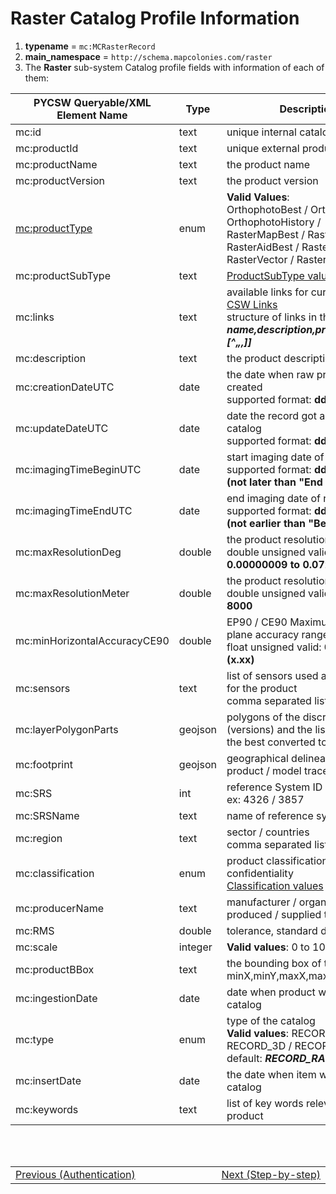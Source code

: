 # Raster Catalog Profile Information

1. **typename** = `mc:MCRasterRecord`
2. **main_namespace** = `http://schema.mapcolonies.com/raster`
3. The **Raster** sub-system Catalog profile fields with information of each of them:

| **PYCSW Queryable/XML <br/> Element Name** | **Type** | **Description** |
| ----------- | ----------- | ----------- |
| mc:id | text | unique internal catalog item id |
| mc:productId | text | unique external product id |
| mc:productName | text | the product name |
| mc:productVersion | text | the product version |
| [mc:productType](#productType) | enum  | **Valid Values**: <br/> OrthophotoBest / Orthophoto / OrthophotoHistory / RasterMapBest / RasterMap / RasterAidBest / RasterAid / RasterVector / RasterVectorBest |
| mc:productSubType | text | [ProductSubType values](/classified/raster/product_sub_type.md) |
| mc:links | text | available links for current product [CSW Links](/catalog-information/csw_links.md) <br /> structure of links in the format ***name,description,protocol,url[^„,[^„,]]*** |
| mc:description | text | the product description |
| mc:creationDateUTC | date | the date when raw product was created <br/> supported format: **dd/mm/yyyy** |
| mc:updateDateUTC | date | date the record got and update in catalog <br/> supported format: **dd/mm/yyyy** |
| mc:imagingTimeBeginUTC | date | start imaging date of raw product <br/> supported format: **dd/mm/yyyy  (not later than "End date")** |
| mc:imagingTimeEndUTC | date | end imaging date of raw product <br/> supported format: **dd/mm/yyyy  (not earlier than "Begin date")** |
| mc:maxResolutionDeg | double | the product resolution in degrees <br/> double unsigned valid: **0.00000009 to 0.072** |
| mc:maxResolutionMeter | double | the product resolution in meters <br/> double unsigned valid: **0.01 to 8000** |
| mc:minHorizontalAccuracyCE90 | double | EP90 / CE90 Maximum absolute plane accuracy range in meters <br/> float unsigned valid: **0.01 to 4000 (x.xx)** |
| mc:sensors | text | list of sensors used as a source for the product <br/> comma separated list |
| mc:layerPolygonParts | geojson | polygons of the discrete parts (versions) and the list of layers in the best converted to Geojson |
| mc:footprint | geojson | geographical delineation of the product / model trace |
| mc:SRS | int | reference System ID (EPSG), <br /> ex: 4326 / 3857 |
| mc:SRSName | text | name of reference system |
| mc:region | text | sector / countries <br/> comma separated list |
| mc:classification | enum  | product classification / confidentiality <br /> [Classification values](/classified/raster/classification_table.md) |
| mc:producerName | text | manufacturer / organization that produced / supplied the product |
| mc:RMS | double | tolerance, standard deviation in % |
| mc:scale | integer | **Valid values**: 0 to 100000000 |
| mc:productBBox | text | the bounding box of the product minX,minY,maxX,maxY |
| mc:ingestionDate | date | date when product was added to catalog |
| mc:type | enum | type of the catalog <br /> **Valid values**:  RECORD_RASTER / RECORD_3D / RECORD_DEM <br /> default: ***RECORD_RASTER***|
| mc:insertDate | date | the date when item was added to catalog |
| mc:keywords | text | list of key words relevant for product |

<br/>
<br/>
<table style=" width: 100%; display: table !important;">
    <tbody>
        <tr>
            <td align="left">
                <a href="#/getting-started/raster/raster_authentication">Previous (Authentication)</a>
            </td>
            <td align="right">
                <a href="#/getting-started/raster/raster_step-by-step">Next (Step-by-step)</a>
            </td>
        </tr>
    </tbody>
</table>